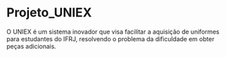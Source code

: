 # Projeto_UNIEX
O UNIEX é um sistema inovador que visa facilitar a aquisição de uniformes para estudantes do IFRJ, resolvendo o problema da dificuldade em obter peças adicionais.
